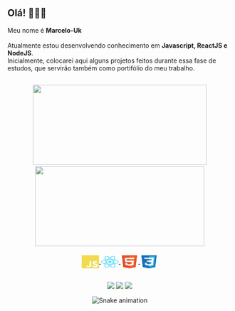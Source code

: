 ## Olá! ✌🏻🙂<br>
Meu nome é <strong>Marcelo-Uk</strong><br><br>
Atualmente estou desenvolvendo conhecimento em <strong>Javascript, ReactJS e NodeJS</strong>.<br>
Inicialmente, colocarei aqui alguns projetos feitos durante essa fase de estudos, que servirão também como portifólio do meu trabalho.

##

<div align="center">
  <a href="https://github.com/Marcelo-Uk">
  <img height="180em" width="390" src="https://github-readme-stats.vercel.app/api?username=marcelo-uk&show_icons=true&theme=dracula&include_all_commits=true&count_private=true"/>
  <img height="180em" width="380" src="https://github-readme-stats.vercel.app/api/top-langs/?username=marcelo-uk&layout=compact&langs_count=7&theme=dracula"/>
</div>
<div align="center"><br>
  <img align="center" alt="Rafa-Js" height="30" width="40" src="https://raw.githubusercontent.com/devicons/devicon/master/icons/javascript/javascript-plain.svg">
  <img align="center" alt="Rafa-React" height="30" width="40" src="https://raw.githubusercontent.com/devicons/devicon/master/icons/react/react-original.svg">
  <img align="center" alt="Rafa-HTML" height="30" width="40" src="https://raw.githubusercontent.com/devicons/devicon/master/icons/html5/html5-original.svg">
  <img align="center" alt="Rafa-CSS" height="30" width="40" src="https://raw.githubusercontent.com/devicons/devicon/master/icons/css3/css3-original.svg">
  <link rel="stylesheet" href="https://cdn.jsdelivr.net/gh/devicons/devicon@v2.15.1/devicon.min.css">
  <link rel="stylesheet" href="https://cdn.jsdelivr.net/gh/devicons/devicon@v2.15.1/devicon.min.css">
</div>
  
  ##
 
<div align="center"> 
  <a href="[https://instagram.com/rafaballerini](https://www.instagram.com/uk.mribeiro" target="_blank"><img src="https://img.shields.io/badge/-Instagram-%23E4405F?style=for-the-badge&logo=instagram&logoColor=white" target="_blank"></a>
 	<a href = "mailto:mribeirocorp@gmail.com"><img src="https://img.shields.io/badge/-Gmail-%23333?style=for-the-badge&logo=gmail&logoColor=white" target="_blank"></a>
  <a href="https://www.linkedin.com/in/marcelo-ribeiro-9bb29243" target="_blank"><img src="https://img.shields.io/badge/-LinkedIn-%230077B5?style=for-the-badge&logo=linkedin&logoColor=white" target="_blank"></a> 
 
  ![Snake animation](https://github.com/Marcelo-Uk/Marcelo-Uk/blob/output/github-contribution-grid-snake.svg)
 
</div>
